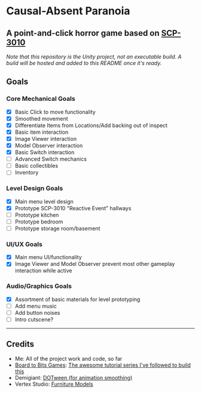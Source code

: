 # Causal-Absent Paranoia

## **A point-and-click horror game based on [SCP-3010](http://www.scp-wiki.net/scp-3010)**

*Note that this repository is the Unity project, not an executable build. A build will be hosted and added to this README once it's ready.*

## Goals
### Core Mechanical Goals
- [x] Basic Click to move functionality
- [x] Smoothed movement
- [x] Differentiate Items from Locations/Add backing out of inspect
- [x] Basic item interaction
- [x] Image Viewer interaction
- [x] Model Observer interaction
- [x] Basic Switch interaction
- [ ] Advanced Switch mechanics
- [ ] Basic collectibles
- [ ] Inventory
### Level Design Goals
- [x] Main menu level design
- [x] Prototype SCP-3010 "Reactive Event" hallways
- [ ] Prototype kitchen
- [ ] Prototype bedroom
- [ ] Prototype storage room/basement
### UI/UX Goals
- [x] Main menu UI/functionality
- [x] Image Viewer and Model Observer prevent most other gameplay interaction while active
### Audio/Graphics Goals
- [x] Assortment of basic materials for level prototyping
- [ ] Add menu music
- [ ] Add button noises
- [ ] Intro cutscene?
---
## Credits

- Me: All of the project work and code, so far
- [Board to Bits Games](https://www.youtube.com/channel/UCifiUB82IZ6kCkjNXN8dwsQ): [The awesome tutorial series I've followed to build this](https://www.youtube.com/watch?v=76z3LvGfuCk&list=PL5KbKbJ6Gf9-rgPHoW8QXn-ZfYQlieSAL&index=1)
- Demigiant: [DOTween (for animation smoothing)](https://assetstore.unity.com/packages/tools/animation/dotween-hotween-v2-27676)
- Vertex Studio: [Furniture Models](https://assetstore.unity.com/packages/3d/props/furniture/big-furniture-pack-7717)